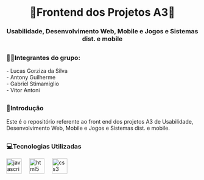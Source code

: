 <h1 align="center">💅Frontend dos Projetos A3💅</h1>

<h3 align="center">Usabilidade, Desenvolvimento Web, Mobile e Jogos e Sistemas dist. e mobile</h3>

<h2 align="left"></h2>

<h3 align="left">🙋‍♂️Integrantes do grupo:</h3>

<p align="left">- Lucas Gorziza da Silva<br>- Antony Guilherme<br>- Gabriel Stimamiglio<br>- Vitor Antoni</p>

<h2 align="left"></h2>

<h3 align="left">🔎Introdução</h3>

<p align="left">Este é o repositório referente ao front end dos projetos A3 de Usabilidade, Desenvolvimento Web, Mobile e Jogos e Sistemas dist. e mobile.</p>

<h2 align="left"></h2>

<h3 align="left">💻Tecnologias Utilizadas</h3>

<div align="left">
  <img src="https://cdn.jsdelivr.net/gh/devicons/devicon/icons/javascript/javascript-original.svg" height="40" alt="javascript logo"  />
  <img width="12" />
  <img src="https://cdn.jsdelivr.net/gh/devicons/devicon/icons/html5/html5-original.svg" height="40" alt="html5 logo"  />
  <img width="12" />
  <img src="https://cdn.jsdelivr.net/gh/devicons/devicon/icons/css3/css3-original.svg" height="40" alt="css3 logo"  />
</div>
